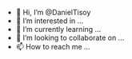 - 👋 Hi, I’m @DanielTisoy
- 👀 I’m interested in ...
- 🌱 I’m currently learning ...
- 💞️ I’m looking to collaborate on ...
- 📫 How to reach me ...

<!---
DanielTisoy/DanielTisoy is a ✨ special ✨ repository because its `README.md` (this file) appears on your GitHub profile.
You can click the Preview link to take a look at your changes.
--->
